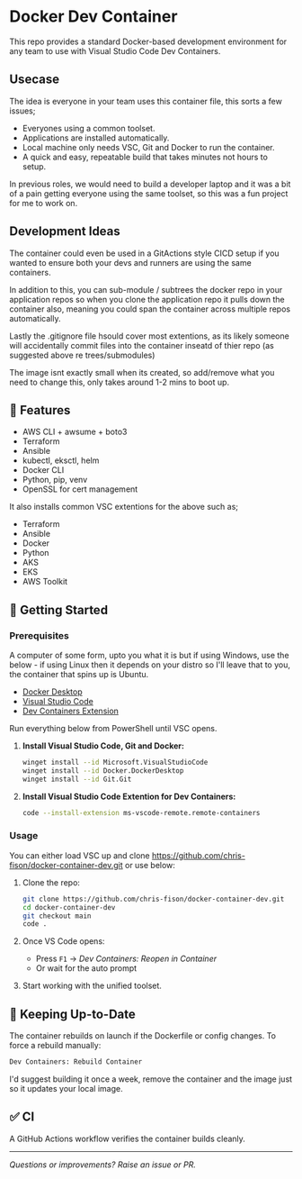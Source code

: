 # Docker Dev Container

This repo provides a standard Docker-based development environment for any team to use with Visual Studio Code Dev Containers.

## Usecase

The idea is everyone in your team uses this container file, this sorts a few issues;

- Everyones using a common toolset.
- Applications are installed automatically.
- Local machine only needs VSC, Git and Docker to run the container.
- A quick and easy, repeatable build that takes minutes not hours to setup.

In previous roles, we would need to build a developer laptop and it was a bit of a pain getting everyone using the same toolset, so this was a fun project for me to work on.

## Development Ideas

The container could even be used in a GitActions style CICD setup if you wanted to ensure both your devs and runners are using the same containers.

In addition to this, you can sub-module / subtrees the docker repo in your application repos so when you clone the application repo it pulls down the container also, meaning you could span the container across multiple repos automatically.

Lastly the .gitignore file hsould cover most extentions, as its likely someone will accidentally commit files into the container inseatd of thier repo (as suggested above re trees/submodules)

The image isnt exactly small when its created, so add/remove what you need to change this, only takes around 1-2 mins to boot up.

## 🚀 Features

- AWS CLI + awsume + boto3
- Terraform
- Ansible
- kubectl, eksctl, helm
- Docker CLI
- Python, pip, venv
- OpenSSL for cert management

It also installs common VSC extentions for the above such as;

- Terraform
- Ansible
- Docker
- Python
- AKS
- EKS
- AWS Toolkit

## 🔧 Getting Started

### Prerequisites

A computer of some form, upto you what it is but if using Windows, use the below - if using Linux then it depends on your distro so I'll leave that to you, the container that spins up is Ubuntu.

- [Docker Desktop](https://www.docker.com/products/docker-desktop)
- [Visual Studio Code](https://code.visualstudio.com/)
- [Dev Containers Extension](https://marketplace.visualstudio.com/items?itemName=ms-vscode-remote.remote-containers)

Run everything below from PowerShell until VSC opens.

1. **Install Visual Studio Code, Git and Docker:**
   ```bash
   winget install --id Microsoft.VisualStudioCode
   winget install --id Docker.DockerDesktop
   winget install --id Git.Git
   
2. **Install Visual Studio Code Extention for Dev Containers:**
   ```bash  
   code --install-extension ms-vscode-remote.remote-containers

### Usage

You can either load VSC up and clone https://github.com/chris-fison/docker-container-dev.git or use below:

1. Clone the repo:
   ```bash
   git clone https://github.com/chris-fison/docker-container-dev.git
   cd docker-container-dev
   git checkout main
   code .
   ```

2. Once VS Code opens:
   - Press `F1` → _Dev Containers: Reopen in Container_
   - Or wait for the auto prompt

3. Start working with the unified toolset.

## 🔄 Keeping Up-to-Date

The container rebuilds on launch if the Dockerfile or config changes. To force a rebuild manually:
```bash
Dev Containers: Rebuild Container
```

I'd suggest building it once a week, remove the container and the image just so it updates your local image.

## ✅ CI

A GitHub Actions workflow verifies the container builds cleanly.

---

_Questions or improvements? Raise an issue or PR._
